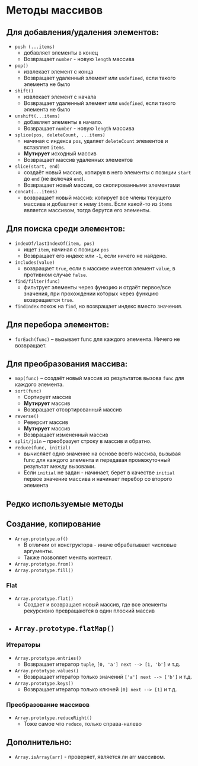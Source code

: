 # Методы массивов

## Для добавления/удаления элементов:

- `push (...items)` 
  - добавляет элементы в конец
  - Возвращает `number` - новую `length` массива
- `pop()`
  - извлекает элемент с конца
  - Возвращает удаленный элемент или `undefined`, если такого элемента не было
- `shift()`
  - извлекает элемент с начала
  - Возвращает удаленный элемент или `undefined`, если такого элемента не было
- `unshift(...items)`
  - добавляет элементы в начало.
  - Возвращает `number` - новую `length` массива
- `splice(pos, deleteCount, ...items)`
  - начиная с индекса `pos`, удаляет `deleteCount` элементов и 
    вставляет `items`.
  - **Мутирует** исходный массив
  - Возвращает массив удаленных элементов
- `slice(start, end)`
  - создаёт новый массив, копируя в него элементы с позиции `start` до `end` 
    (не включая `end`).
  - Возвращает новый массив, со скопированными элементами
- `concat(...items)`
  - возвращает новый массив: копирует все члены текущего массива и добавляет к 
    нему `items`. Если какой-то из `items` является массивом, тогда берутся его элементы.

## Для поиска среди элементов:

- `indexOf/lastIndexOf(item, pos)`
  - ищет `item`, начиная с позиции `pos`
  - Возвращает его индекс или `-1`, если ничего не найдено.
- `includes(value)`
  - возвращает `true`, если в массиве имеется элемент `value`, в противном случае `false`.
- `find/filter(func)`
  - фильтрует элементы через функцию и отдаёт первое/все значения, при прохождении 
    которых через функцию возвращается `true`.
- `findIndex` похож на `find`, но возвращает индекс вместо значения.

## Для перебора элементов:

- `forEach(func)` – вызывает func для каждого элемента. Ничего не возвращает.

## Для преобразования массива:

- `map(func)` – создаёт новый массив из результатов вызова `func` для каждого элемента.
- `sort(func)`
  - Сортирует массив
  - **Мутирует** массив
  - Возвращает отсортированный массив
- `reverse()`
  - Реверсит массив
  - **Мутирует** массив
  - Возвращает измененный массив
- `split/join` – преобразует строку в массив и обратно.
- `reduce(func, initial)`
  - вычисляет одно значение на основе всего массива, 
    вызывая func для каждого элемента и передавая промежуточный результат между вызовами.
  - Если `initial` не задан - начинает, берет в качестве `initial` первое значение массива и
  начинает перебор со второго элемента

## Редко используемые методы

## Создание, копирование

- `Array.prototype.of()`
  - В отличии от конструктора - иначе обрабатывает числовые аргументы.
  - Также позволяет менять контекст.
- `Array.prototype.from()`
- `Array.prototype.fill()`

### Flat

- `Array.prototype.flat()`
  - Создает и возвращает новый массив, где все элементы рекурсивно превращаются в один плоский массив
- `Array.prototype.flatMap()`
  - 

### Итераторы

- `Array.prototype.entries()`
  - Возвращает итератор `tuple`, `[0, 'a'] next --> [1, 'b']` и т.д.
- `Array.prototype.values()`
  - Возвращает итератор только значений `['a'] next --> ['b']` и т.д.
- `Array.prototype.keys()`
  - Возвращает итератор только ключей `[0] next --> [1]` и т.д.

### Преобразование массивов

- `Array.prototype.reduceRight()`
  - Тоже самое что `reduce`, только справа-налево

## Дополнительно:

- `Array.isArray(arr)` - проверяет, является ли arr массивом.
